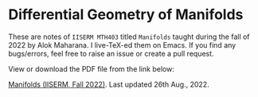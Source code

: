 # Differential Geometry of Manifolds

These are notes of `IISERM MTH403` titled `Manifolds` taught during the fall of 2022 by Alok Maharana. I live-TeX-ed them on Emacs. If you find any bugs/errors, feel free to raise an issue or create a pull request.

View or download the PDF file from the link below:

[Manifolds (IISERM, Fall 2022)](https://github.com/huidr/manifolds/blob/main/Manifolds.pdf). Last updated 26th Aug., 2022.
